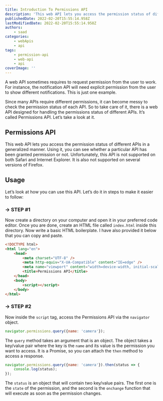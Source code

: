 ```yaml
---
title: Introduction To Permissions API
description: 'This web API lets you access the permission status of different APIs in a generalized manner. Using it, you can see whether a particular API has been granted permission or not. In this piece, we will briefly look at it and see how to use it.'
publishedDate: 2022-02-20T15:55:14.958Z
lastModifiedDate: 2022-02-20T15:55:14.958Z
authors:
    - saad
categories:
    - webApis
    - api
tags:
    - permission-api
    - web-api
    - api
coverImage: ''
---
```


<Lead>

A web API sometimes requires to request permission from the user to work. For instance, the notification API will need explicit permission from the user to show different notifications. This is just one example.

</Lead>

Since many APIs require different permissions, it can become messy to check the permission status of each API. So to take care of it, there is a web API designed for handling the permissions
status of different APIs. It’s called Permissions API. Let’s take a look at it.

## Permissions API

This web API lets you access the permission status of different APIs in a generalized manner. Using it, you can see whether a particular API has been granted permission or not. Unfortunately, this API is not supported on both Safari and Internet Explorer. It is also not supported on several versions of Firefox.

## Usage

Let’s look at how you can use this API. Let’s do it in steps to make it easier to follow:

### → STEP #1

Now create a directory on your computer and open it in your preferred code editor. Once you are done, create an HTML file called `index.html` inside this directory. Now write a basic HTML boilerplate. I have also provided it below that you can copy and paste.

```html
<!DOCTYPE html>
<html lang="en">
	<head>
		<meta charset="UTF-8" />
		<meta http-equiv="X-UA-Compatible" content="IE=edge" />
		<meta name="viewport" content="width=device-width, initial-scale=1.0" />
		<title>Permissions API</title>
	</head>
	<body>
		<script></script>
	</body>
</html>
```

### → STEP #2

Now inside the `script` tag, access the Permissions API via the `navigator` object.

```js
navigator.permissions.query({name: 'camera'});
```

The `query` method takes an argument that is an object. The object takes a key/value pair where the key is the `name` and its value is the permission you want to access. It is a Promise, so you can attach the `then` method to access a response.

```js
navigator.permissions.query({name: 'camera'}).then(status => {
	console.log(status);
});
```

The `status` is an object that will contain two key/value pairs. The first one is the `state` of the permission, and the second is the `onchange` function that will execute as soon as the permission changes.
